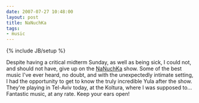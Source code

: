 ```yaml
---
date: 2007-07-27 10:48:00
layout: post
title: NaNuchKa
tags:
- music
---
```

{% include JB/setup %}

Despite having a critical midterm Sunday, as well as being sick, I could not,
and should not have, give up on the [NaNuchKa](http://myspace.com/nanuchka)
show. Some of the best music I've ever heard, no doubt, and with the
unexpectedly intimate setting, I had the opportunity to get to know the truly
incredible Yula after the show. They're playing in Tel-Aviv today, at the
Koltura, where I was supposed to... Fantastic music, at any rate. Keep your
ears open!
